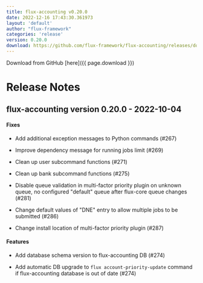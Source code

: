 ```yaml
---
title: flux-accounting v0.20.0
date: 2022-12-16 17:43:30.361973
layout: 'default'
author: "flux-framework"
categories: 'release'
version: 0.20.0
download: https://github.com/flux-framework/flux-accounting/releases/download/v0.20.0/flux-accounting-0.20.0.tar.gz
---
```


Download from GitHub [here]({{ page.download }})

# Release Notes

flux-accounting version 0.20.0 - 2022-10-04
-------------------------------------------

#### Fixes

* Add additional exception messages to Python commands (#267)

* Improve dependency message for running jobs limit (#269)

* Clean up user subcommand functions (#271)

* Clean up bank subcommand functions (#275)

* Disable queue validation in multi-factor priority plugin on unknown queue,
no configured "default" queue after flux-core queue changes (#281)

* Change default values of "DNE" entry to allow multiple jobs to be submitted
(#286)

* Change install location of multi-factor priority plugin (#287)

#### Features

* Add database schema version to flux-accounting DB (#274)

* Add automatic DB upgrade to `flux account-priority-update` command if
flux-accounting database is out of date (#274)
